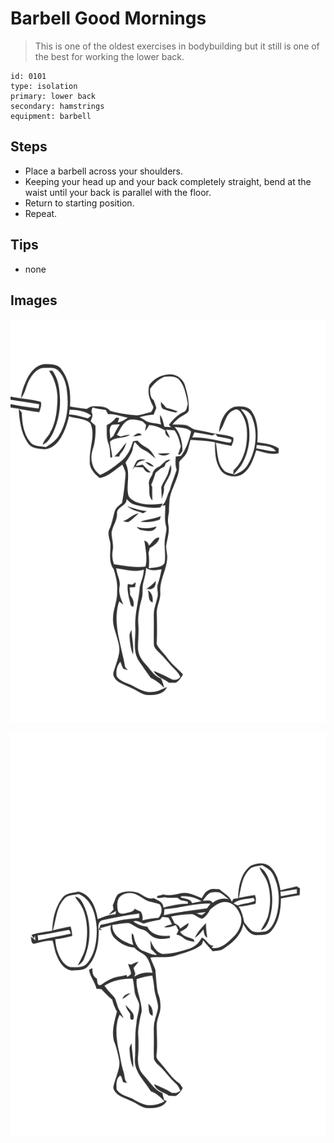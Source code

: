 # Barbell Good Mornings
> This is one of the oldest exercises in bodybuilding but it still is one of the best for working the lower back.

``` 
id: 0101 
type: isolation 
primary: lower back 
secondary: hamstrings 
equipment: barbell 
``` 

## Steps

 - Place a barbell across your shoulders.
 - Keeping your head up and your back completely straight, bend at the waist until your back is parallel with the floor.
 - Return to starting position.
 - Repeat.

## Tips

 - none

## Images

![](../svg/0101-relaxation.svg)

![](../svg/0101-tension.svg)
